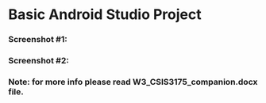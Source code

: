 # Basic Android Studio Project

### Screenshot #1:

### Screenshot #2:

### Note: for more info please read W3_CSIS3175_companion.docx file.

